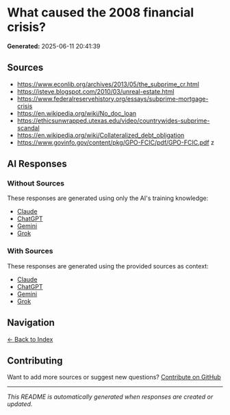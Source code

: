 # What caused the 2008 financial crisis?

**Generated:** 2025-06-11 20:41:39

## Sources

* https://www.econlib.org/archives/2013/05/the_subprime_cr.html
* https://isteve.blogspot.com/2010/03/unreal-estate.html
* https://www.federalreservehistory.org/essays/subprime-mortgage-crisis
* https://en.wikipedia.org/wiki/No_doc_loan
* https://ethicsunwrapped.utexas.edu/video/countrywides-subprime-scandal
* https://en.wikipedia.org/wiki/Collateralized_debt_obligation
* https://www.govinfo.gov/content/pkg/GPO-FCIC/pdf/GPO-FCIC.pdf
z


## AI Responses

### Without Sources
These responses are generated using only the AI's training knowledge:

- [Claude](response-claude-default.md)
- [ChatGPT](response-chatgpt-default.md)
- [Gemini](response-gemini-default.md)
- [Grok](response-grok-default.md)

### With Sources
These responses are generated using the provided sources as context:

- [Claude](response-claude-sources.md)
- [ChatGPT](response-chatgpt-sources.md)
- [Gemini](response-gemini-sources.md)
- [Grok](response-grok-sources.md)

## Navigation

[← Back to Index](../README.md)

## Contributing

Want to add more sources or suggest new questions? [Contribute on GitHub](https://github.com/justinwest/SuggestedSources)

---

*This README is automatically generated when responses are created or updated.*
